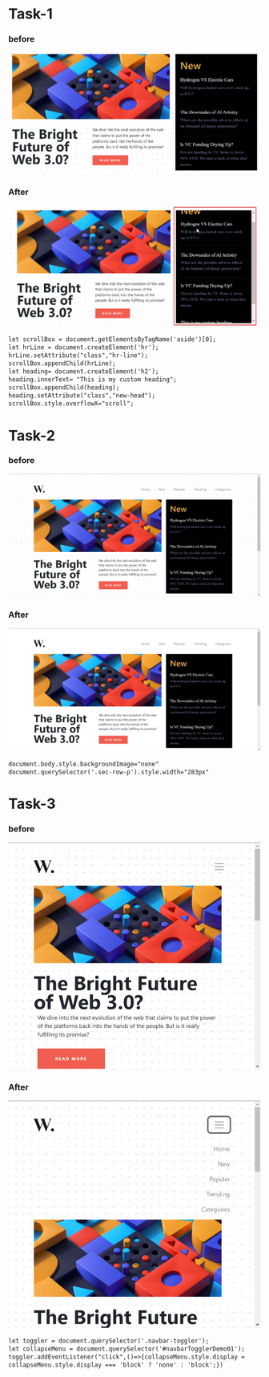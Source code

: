 # Task-1
### before
![before](./ass8.1-before.png)
### After
![after](./ass8.1-after.png)
```
let scrollBox = document.getElementsByTagName('aside')[0];
let hrLine = document.createElement('hr');
hrLine.setAttribute("class","hr-line");
scrollBox.appendChild(hrLine);
let heading= document.createElement('h2');
heading.innerText= "This is my custom heading"; 
scrollBox.appendChild(heading);
heading.setAttribute("class","new-head");
scrollBox.style.overflowX="scroll";
```
# Task-2
### before
![before](./ass8.2-before.png)
### After
![after](./ass8.2-after.png)
```
document.body.style.backgroundImage="none"
document.querySelector('.sec-row-p').style.width="283px"
```
# Task-3
### before
![before](./ass8.3-before.png)
### After
![after](./ass8.3-after.png)
```
let toggler = document.querySelector('.navbar-toggler'); 
let collapseMenu = document.querySelector('#navbarTogglerDemo01');
toggler.addEventListener("click",()=>{collapseMenu.style.display = collapseMenu.style.display === 'block' ? 'none' : 'block';})
```